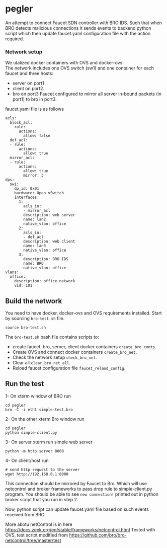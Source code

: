 # pegler
An attempt to connect Faucet SDN controller with BRO IDS. Such that when BRO detects malicious connections it sends events to backend python script which then update faucet.yaml configuration file with the action required.

### Network setup
We utalized docker containers with OVS and docker-ovs.  
The network includes one OVS switch (sw1) and one container for each faucet and three hosts: 
- server on port1 
- client on port2. 
- bro on port3 
Faucet configured to mirror all server in-bound packets (in port1) to bro in port3.

faucet.yaml file is as follows
```
acls:
  block_acl:
  - rule:
      actions:
        allow: false
  def_acl:
  - rule:
      actions:
        allow: true
  mirror_acl:
  - rule:
      actions:
        allow: true
        mirror: 3
dps:
  sw1:
    dp_id: 0x01
    hardware: Open vSwitch
    interfaces:
      1:
        acls_in:
        - mirror_acl
        description: web server
        name: lan2
        native_vlan: office
      2:
        acls_in:
        - def_acl
        description: web client 
        name: lan3
        native_vlan: office
      3:
        description: BRO IDS
        name: BRO
        native_vlan: office
vlans:
  office:
    description: office network
    vid: 101
```
## Build the network
You need to have docker, docker-ovs and OVS requirements installed. 
Start by sourcing `bro-test.sh` file.
```
source bro-test.sh
```
The `bro-test.sh` bash file contains scripts to: 
- create faucet, bro, server, client docker containers `create_bro_conts`.
- Create OVS and connect docker containers `create_bro_net`.  
- Check the network setup `check_bro_net`. 
- Clear all `clear_bro_net_all`. 
- Reload faucet configuration file `faucet_relaod_config`. 

## Run the test
1- On xterm window of BRO run 
```
cd pegler
bro -C -i eth1 simple-test.bro
```
2- On the other xterm Bro window run
```
cd pegler
python simple-client.py
```
3- On server xterm  run simple web server
```
python -m http.server 8000
```
4- On client/host run
```
# send http request to the server
wget http://192.168.0.1:8000
```
This connection should be mirrored by Faucet to Bro. 
Which will use netcontrol and broker frameworks to pass drop rule to simple-client.py program. 
You should be able to see `new connection!` printed out in python broker script that you run in step 2. 

Now, python script can update faucet.yaml file based on such events received from BRO. 


More abotu netControl is in here https://docs.zeek.org/en/stable/frameworks/netcontrol.html
Tested with OVS, test script modified from https://github.com/bro/bro-netcontrol/tree/master/test
